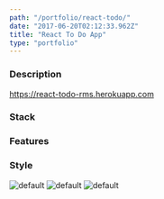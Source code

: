 ```yaml
---
path: "/portfolio/react-todo/"
date: "2017-06-20T02:12:33.962Z"
title: "React To Do App"
type: "portfolio"
---
```


### Description
<https://react-todo-rms.herokuapp.com>

### Stack


### Features


### Style


![default](https://storage.googleapis.com/russellmschmidt-net-portfolio/portraits/russell-portrait-1.jpg)
![default](https://storage.googleapis.com/russellmschmidt-net-portfolio/portraits/russell-portrait-2.jpg)
![default](https://storage.googleapis.com/russellmschmidt-net-portfolio/portraits/russell-portrait-3.jpg)